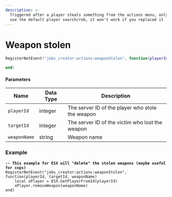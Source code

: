 ```yaml
---
description: >-
  Triggered after a player steals something from the actions menu, only if you
  use the default player search/rob, it won't work if you replaced it
---
```


# Weapon stolen

```lua
RegisterNetEvent("jobs_creator:actions:weaponStolen", function(playerId, targetId, weaponName)

end)
```

#### Parameters

| Name         | Data Type | Description                                      |
| ------------ | --------- | ------------------------------------------------ |
| `playerId`   | integer   | The server ID of the player who stole the weapon |
| `targetId`   | integer   | The server ID of the victim who lost the weapon  |
| `weaponName` | string    | Weapon name                                      |

### Example

<pre class="language-lua"><code class="lang-lua"><strong>-- This example for ESX will "delete" the stolen weapons (maybe useful for cops)
</strong>RegisterNetEvent("jobs_creator:actions:weaponStolen", function(playerId, targetId, weaponName)
    local xPlayer = ESX.GetPlayerFromId(playerId)
    xPlayer.removeWeapon(weaponName)
end)
</code></pre>

